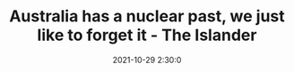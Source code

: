 ---
"title": "Australia has a nuclear past, we just like to forget it - The Islander"
"date": "2021-10-29 2:30:0"
"feed_name": "GOOGLENEWSDRILLING"
"feed_website": "https://news.google.com/search?q=drilling%2Bincident&hl=en-US&gl=US&ceid=US:en"
"feed_rss": "https://news.google.com/rss/search?q=drilling%2Bincident&hl=en-US&gl=US&ceid=US:en"
"link": "https://www.theislanderonline.com.au/story/7485098/australia-has-a-nuclear-past-we-just-like-to-forget-it/?cs=13374"
"source": "{'href': 'https://www.theislanderonline.com.au', 'title': 'The Islander'}"
"file": "_posts/2021-1-1-eeb0a012c2f19b40c0d7b58efdf994e82b6bb864.md"
"accident": "0"
"drilling": "0"
"dead": "0"
"injured": "0"
"arrested": "0"
"place": "unknown place"
"where": "unknown site"
"causes": "unknown"
"place_uri": "unknown place"
---